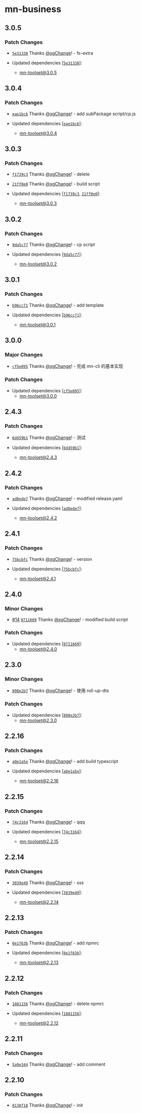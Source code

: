 # mn-business

## 3.0.5

### Patch Changes

- [`5e31338`](https://github.com/xgChange/monorepo-test/commit/5e31338167d10d290e57f5897a87da65bb364c19) Thanks [@xgChange](https://github.com/xgChange)! - fs-extra

- Updated dependencies [[`5e31338`](https://github.com/xgChange/monorepo-test/commit/5e31338167d10d290e57f5897a87da65bb364c19)]:
  - mn-toolset@3.0.5

## 3.0.4

### Patch Changes

- [`eae1bcb`](https://github.com/xgChange/monorepo-test/commit/eae1bcb1f045a4dab394df3729bdba4432a34d9f) Thanks [@xgChange](https://github.com/xgChange)! - add subPackage script/cp.js

- Updated dependencies [[`eae1bcb`](https://github.com/xgChange/monorepo-test/commit/eae1bcb1f045a4dab394df3729bdba4432a34d9f)]:
  - mn-toolset@3.0.4

## 3.0.3

### Patch Changes

- [`f1739c3`](https://github.com/xgChange/monorepo-test/commit/f1739c3d603b878bd9b13e1d885b9cc36f482408) Thanks [@xgChange](https://github.com/xgChange)! - delete

- [`21ff0e0`](https://github.com/xgChange/monorepo-test/commit/21ff0e02c53ef23368aeb977bf39084979e49c66) Thanks [@xgChange](https://github.com/xgChange)! - build script

- Updated dependencies [[`f1739c3`](https://github.com/xgChange/monorepo-test/commit/f1739c3d603b878bd9b13e1d885b9cc36f482408), [`21ff0e0`](https://github.com/xgChange/monorepo-test/commit/21ff0e02c53ef23368aeb977bf39084979e49c66)]:
  - mn-toolset@3.0.3

## 3.0.2

### Patch Changes

- [`9da5c77`](https://github.com/xgChange/monorepo-test/commit/9da5c7798297166a5ee6c55490191027767dd652) Thanks [@xgChange](https://github.com/xgChange)! - cp script

- Updated dependencies [[`9da5c77`](https://github.com/xgChange/monorepo-test/commit/9da5c7798297166a5ee6c55490191027767dd652)]:
  - mn-toolset@3.0.2

## 3.0.1

### Patch Changes

- [`b96cc71`](https://github.com/xgChange/monorepo-test/commit/b96cc7143c776ff3dd3326fe0badc0547a1022be) Thanks [@xgChange](https://github.com/xgChange)! - add template

- Updated dependencies [[`b96cc71`](https://github.com/xgChange/monorepo-test/commit/b96cc7143c776ff3dd3326fe0badc0547a1022be)]:
  - mn-toolset@3.0.1

## 3.0.0

### Major Changes

- [`cf5e095`](https://github.com/xgChange/monorepo-test/commit/cf5e095af621b479663e589783237cff147b2ce7) Thanks [@xgChange](https://github.com/xgChange)! - 完成 mn-cli 的基本实现

### Patch Changes

- Updated dependencies [[`cf5e095`](https://github.com/xgChange/monorepo-test/commit/cf5e095af621b479663e589783237cff147b2ce7)]:
  - mn-toolset@3.0.0

## 2.4.3

### Patch Changes

- [`6d459b1`](https://github.com/xgChange/monorepo-test/commit/6d459b185d77f322b02f10b885c5ca22814e7da7) Thanks [@xgChange](https://github.com/xgChange)! - 测试

- Updated dependencies [[`6d459b1`](https://github.com/xgChange/monorepo-test/commit/6d459b185d77f322b02f10b885c5ca22814e7da7)]:
  - mn-toolset@2.4.3

## 2.4.2

### Patch Changes

- [`ad8ede7`](https://github.com/xgChange/monorepo-test/commit/ad8ede709e62457e6c2bb4f0269efb2289415810) Thanks [@xgChange](https://github.com/xgChange)! - modified release.yaml

- Updated dependencies [[`ad8ede7`](https://github.com/xgChange/monorepo-test/commit/ad8ede709e62457e6c2bb4f0269efb2289415810)]:
  - mn-toolset@2.4.2

## 2.4.1

### Patch Changes

- [`75bcbfc`](https://github.com/xgChange/monorepo-test/commit/75bcbfc78722456ab287826a653f819924697124) Thanks [@xgChange](https://github.com/xgChange)! - version

- Updated dependencies [[`75bcbfc`](https://github.com/xgChange/monorepo-test/commit/75bcbfc78722456ab287826a653f819924697124)]:
  - mn-toolset@2.4.1

## 2.4.0

### Minor Changes

- [#14](https://github.com/xgChange/monorepo-test/pull/14) [`0711669`](https://github.com/xgChange/monorepo-test/commit/0711669c79648c7f5150131cc025b46e7ec29ea8) Thanks [@xgChange](https://github.com/xgChange)! - modified build script

### Patch Changes

- Updated dependencies [[`0711669`](https://github.com/xgChange/monorepo-test/commit/0711669c79648c7f5150131cc025b46e7ec29ea8)]:
  - mn-toolset@2.4.0

## 2.3.0

### Minor Changes

- [`808e2b7`](https://github.com/xgChange/monorepo-test/commit/808e2b745314e7a548f246ec72ccad1e667e561e) Thanks [@xgChange](https://github.com/xgChange)! - 使用 roll-up-dts

### Patch Changes

- Updated dependencies [[`808e2b7`](https://github.com/xgChange/monorepo-test/commit/808e2b745314e7a548f246ec72ccad1e667e561e)]:
  - mn-toolset@2.3.0

## 2.2.16

### Patch Changes

- [`a0e1a5e`](https://github.com/xgChange/monorepo-test/commit/a0e1a5ed1a8b79796cdf17a6167d6cc429a13387) Thanks [@xgChange](https://github.com/xgChange)! - add build typescript

- Updated dependencies [[`a0e1a5e`](https://github.com/xgChange/monorepo-test/commit/a0e1a5ed1a8b79796cdf17a6167d6cc429a13387)]:
  - mn-toolset@2.2.16

## 2.2.15

### Patch Changes

- [`74c3164`](https://github.com/xgChange/monorepo-test/commit/74c3164794aeca69a5217661317ac751f20435ed) Thanks [@xgChange](https://github.com/xgChange)! - qqq

- Updated dependencies [[`74c3164`](https://github.com/xgChange/monorepo-test/commit/74c3164794aeca69a5217661317ac751f20435ed)]:
  - mn-toolset@2.2.15

## 2.2.14

### Patch Changes

- [`3839e49`](https://github.com/xgChange/monorepo-test/commit/3839e493c0d6379df7a6d3d2d65f74f2be87dffc) Thanks [@xgChange](https://github.com/xgChange)! - sss

- Updated dependencies [[`3839e49`](https://github.com/xgChange/monorepo-test/commit/3839e493c0d6379df7a6d3d2d65f74f2be87dffc)]:
  - mn-toolset@2.2.14

## 2.2.13

### Patch Changes

- [`0e1f63b`](https://github.com/xgChange/monorepo-test/commit/0e1f63b43f290212221a2d99edff7084cc8cd889) Thanks [@xgChange](https://github.com/xgChange)! - add npmrc

- Updated dependencies [[`0e1f63b`](https://github.com/xgChange/monorepo-test/commit/0e1f63b43f290212221a2d99edff7084cc8cd889)]:
  - mn-toolset@2.2.13

## 2.2.12

### Patch Changes

- [`1881156`](https://github.com/xgChange/monorepo-test/commit/188115637729c6f4893cafd689213b43454ea99b) Thanks [@xgChange](https://github.com/xgChange)! - delete npmrc

- Updated dependencies [[`1881156`](https://github.com/xgChange/monorepo-test/commit/188115637729c6f4893cafd689213b43454ea99b)]:
  - mn-toolset@2.2.12

## 2.2.11

### Patch Changes

- [`5a9e344`](https://github.com/xgChange/monorepo-test/commit/5a9e344a3f87416c6bf500b5bbeb55d1c6374fda) Thanks [@xgChange](https://github.com/xgChange)! - add comment

## 2.2.10

### Patch Changes

- [`8130f18`](https://github.com/xgChange/monorepo-test/commit/8130f18f648e4c0c7f74e20aa126fda4bae2be7b) Thanks [@xgChange](https://github.com/xgChange)! - init
